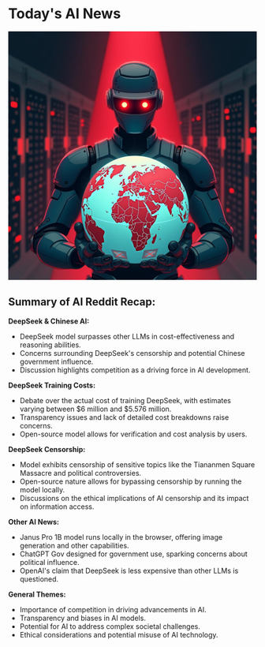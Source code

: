 
# Today's AI News

![Todays Image](pictures/20250129_101238.png)

## Summary of AI Reddit Recap:

**DeepSeek & Chinese AI:**

* DeepSeek model surpasses other LLMs in cost-effectiveness and reasoning abilities.
* Concerns surrounding DeepSeek's censorship and potential Chinese government influence.
* Discussion highlights competition as a driving force in AI development.

**DeepSeek Training Costs:**

* Debate over the actual cost of training DeepSeek, with estimates varying between $6 million and $5.576 million.
* Transparency issues and lack of detailed cost breakdowns raise concerns.
* Open-source model allows for verification and cost analysis by users.

**DeepSeek Censorship:**

* Model exhibits censorship of sensitive topics like the Tiananmen Square Massacre and political controversies.
* Open-source nature allows for bypassing censorship by running the model locally.
* Discussions on the ethical implications of AI censorship and its impact on information access.

**Other AI News:**

* Janus Pro 1B model runs locally in the browser, offering image generation and other capabilities.
* ChatGPT Gov designed for government use, sparking concerns about political influence.
* OpenAI's claim that DeepSeek is less expensive than other LLMs is questioned.

**General Themes:**

* Importance of competition in driving advancements in AI.
* Transparency and biases in AI models.
* Potential for AI to address complex societal challenges.
* Ethical considerations and potential misuse of AI technology.
